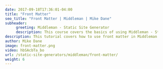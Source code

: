 ```yaml
---
date: 2017-09-18T17:36:01-04:00
title: "Front Matter"
seo_title: "Front Matter | Middleman | Mike Dane"
subheader:
     greeting: Middleman - Static Site Generator
     description: This course covers the basics of using Middleman - Static Site Generator. Work your way through the videos/articles and I'll teach you everything you need to know to create a professional and scalable website or blog!
description: This tutorial covers how to use front matter in Middleman -  Static Site Generator.
author: Mike Dane
image: front-matter.png
video: hbSAcbTa_bo
url: /static-site-generators/middleman/front-matter/
weight: 6
---
```

